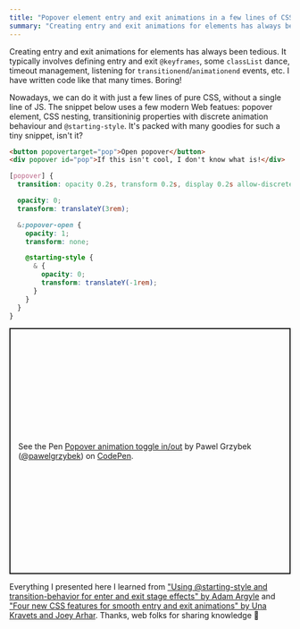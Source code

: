 ```yaml
---
title: "Popover element entry and exit animations in a few lines of CSS"
summary: "Creating entry and exit animations for elements has always been tedious. Nowadays, we can do it with just a few lines of pure CSS, without a single line of JS."
---
```


Creating entry and exit animations for elements has always been tedious. It typically involves defining entry and exit `@keyframes`, some `classList` dance, timeout management, listening for `transitionend`/`animationend` events, etc. I have written code like that many times. Boring!

Nowadays, we can do it with just a few lines of pure CSS, without a single line of JS. The snippet below uses a few modern Web featues: popover element, CSS nesting, transitioninig properties with discrete animation behaviour and `@starting-style`. It's packed with many goodies for such a tiny snippet, isn't it?
```html
<button popovertarget="pop">Open popover</button>
<div popover id="pop">If this isn't cool, I don't know what is!</div>
```

```css
[popover] {
  transition: opacity 0.2s, transform 0.2s, display 0.2s allow-discrete;

  opacity: 0;
  transform: translateY(3rem);

  &:popover-open {
    opacity: 1;
    transform: none;

    @starting-style {
      & {
        opacity: 0;
        transform: translateY(-1rem);
      }
    }
  }
}
```

<p class="codepen" data-height="440" data-default-tab="result" data-slug-hash="rNgeQKe" data-pen-title="Popover animation toggle in/out" data-user="pawelgrzybek" style="height: 440px; box-sizing: border-box; display: flex; align-items: center; justify-content: center; border: 2px solid; margin: 1em 0; padding: 1em;">
  <span>See the Pen <a href="https://codepen.io/pawelgrzybek/pen/rNgeQKe">
  Popover animation toggle in/out</a> by Pawel Grzybek (<a href="https://codepen.io/pawelgrzybek">@pawelgrzybek</a>)
  on <a href="https://codepen.io">CodePen</a>.</span>
</p>
<script async src="https://cpwebassets.codepen.io/assets/embed/ei.js"></script>

Everything I presented here I learned from ["Using @starting-style and transition-behavior for enter and exit stage effects" by Adam Argyle](https://nerdy.dev/using-starting-style-and-transition-behavior-for-enter-and-exit-stage-effects) and ["Four new CSS features for smooth entry and exit animations" by Una Kravets and Joey Arhar](https://developer.chrome.com/blog/entry-exit-animations). Thanks, web folks for sharing knowledge 🫶
